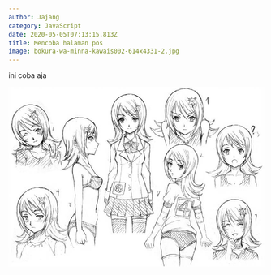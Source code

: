 ```yaml
---
author: Jajang
category: JavaScript
date: 2020-05-05T07:13:15.813Z
title: Mencoba halaman pos
image: bokura-wa-minna-kawais002-614x4331-2.jpg
---
```

ini coba aja

![](character_design_test_by_tonee89_d25r38g-fullview.jpg)